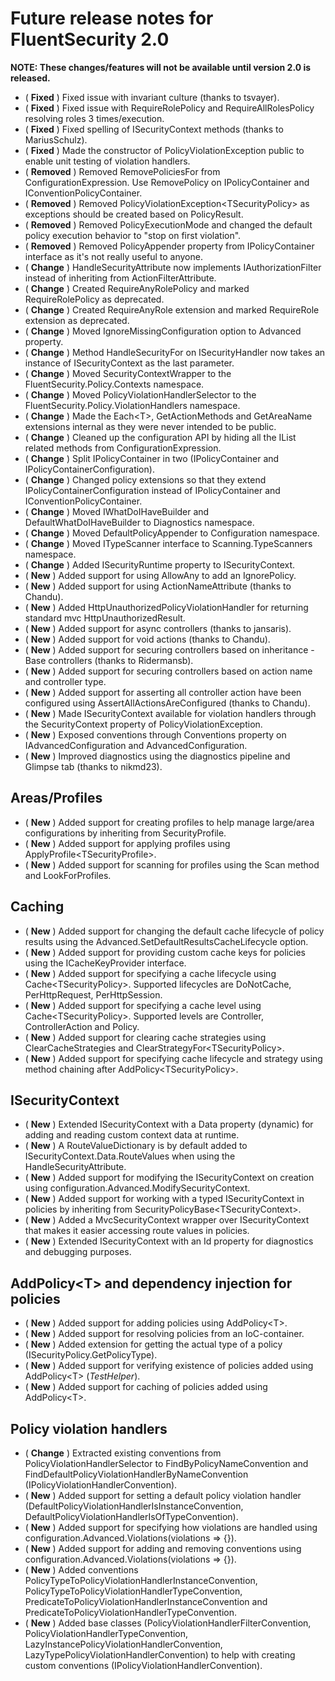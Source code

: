 # Future release notes for FluentSecurity 2.0

**NOTE: These changes/features will not be available until version 2.0 is released.**

- ( **Fixed** ) Fixed issue with invariant culture (thanks to tsvayer).
- ( **Fixed** ) Fixed issue with RequireRolePolicy and RequireAllRolesPolicy resolving roles 3 times/execution.
- ( **Fixed** ) Fixed spelling of ISecurityContext methods (thanks to MariusSchulz).
- ( **Fixed** ) Made the constructor of PolicyViolationException public to enable unit testing of violation handlers.
- ( **Removed** ) Removed RemovePoliciesFor from ConfigurationExpression. Use RemovePolicy on IPolicyContainer and IConventionPolicyContainer.
- ( **Removed** ) Removed PolicyViolationException\<TSecurityPolicy\> as exceptions should be created based on PolicyResult.
- ( **Removed** ) Removed PolicyExecutionMode and changed the default policy execution behavior to "stop on first violation".
- ( **Removed** ) Removed PolicyAppender property from IPolicyContainer interface as it's not really useful to anyone.
- ( **Change** ) HandleSecurityAttribute now implements IAuthorizationFilter instead of inheriting from ActionFilterAttribute.
- ( **Change** ) Created RequireAnyRolePolicy and marked RequireRolePolicy as deprecated.
- ( **Change** ) Created RequireAnyRole extension and marked RequireRole extension as deprecated.
- ( **Change** ) Moved IgnoreMissingConfiguration option to Advanced property.
- ( **Change** ) Method HandleSecurityFor on ISecurityHandler now takes an instance of ISecurityContext as the last parameter.
- ( **Change** ) Moved SecurityContextWrapper to the FluentSecurity.Policy.Contexts namespace.
- ( **Change** ) Moved PolicyViolationHandlerSelector to the FluentSecurity.Policy.ViolationHandlers namespace.
- ( **Change** ) Made the Each\<T\>, GetActionMethods and GetAreaName extensions internal as they were never intended to be public.
- ( **Change** ) Cleaned up the configuration API by hiding all the IList<T> related methods from ConfigurationExpression.
- ( **Change** ) Split IPolicyContainer in two (IPolicyContainer and IPolicyContainerConfiguration).
- ( **Change** ) Changed policy extensions so that they extend IPolicyContainerConfiguration instead of IPolicyContainer and IConventionPolicyContainer.
- ( **Change** ) Moved IWhatDoIHaveBuilder and DefaultWhatDoIHaveBuilder to Diagnostics namespace.
- ( **Change** ) Moved DefaultPolicyAppender to Configuration namespace.
- ( **Change** ) Moved ITypeScanner interface to Scanning.TypeScanners namespace.
- ( **Change** ) Added ISecurityRuntime property to ISecurityContext.
- ( **New** ) Added support for using AllowAny to add an IgnorePolicy.
- ( **New** ) Added support for using ActionNameAttribute (thanks to Chandu).
- ( **New** ) Added HttpUnauthorizedPolicyViolationHandler for returning standard mvc HttpUnauthorizedResult.
- ( **New** ) Added support for async controllers (thanks to jansaris).
- ( **New** ) Added support for void actions (thanks to Chandu).
- ( **New** ) Added support for securing controllers based on inheritance - Base controllers (thanks to Ridermansb).
- ( **New** ) Added support for securing controllers based on action name and controller type.
- ( **New** ) Added support for asserting all controller action have been configured using AssertAllActionsAreConfigured (thanks to Chandu).
- ( **New** ) Made ISecurityContext available for violation handlers through the SecurityContext property of PolicyViolationException.
- ( **New** ) Exposed conventions through Conventions property on IAdvancedConfiguration and AdvancedConfiguration.
- ( **New** ) Improved diagnostics using the diagnostics pipeline and Glimpse tab (thanks to nikmd23).

## Areas/Profiles
- ( **New** ) Added support for creating profiles to help manage large/area configurations by inheriting from SecurityProfile.
- ( **New** ) Added support for applying profiles using ApplyProfile\<TSecurityProfile\>.
- ( **New** ) Added support for scanning for profiles using the Scan method and LookForProfiles.

## Caching
- ( **New** ) Added support for changing the default cache lifecycle of policy results using the Advanced.SetDefaultResultsCacheLifecycle option.
- ( **New** ) Added support for providing custom cache keys for policies using the ICacheKeyProvider interface.
- ( **New** ) Added support for specifying a cache lifecycle using Cache\<TSecurityPolicy\>. Supported lifecycles are DoNotCache, PerHttpRequest, PerHttpSession.
- ( **New** ) Added support for specifying a cache level using Cache\<TSecurityPolicy\>. Supported levels are Controller, ControllerAction and Policy.
- ( **New** ) Added support for clearing cache strategies using ClearCacheStrategies and ClearStrategyFor\<TSecurityPolicy\>.
- ( **New** ) Added support for specifying cache lifecycle and strategy using method chaining after AddPolicy\<TSecurityPolicy\>.

## ISecurityContext
- ( **New** ) Extended ISecurityContext with a Data property (dynamic) for adding and reading custom context data at runtime.
- ( **New** ) A RouteValueDictionary is by default added to ISecurityContext.Data.RouteValues when using the HandleSecurityAttribute.
- ( **New** ) Added support for modifying the ISecurityContext on creation using configuration.Advanced.ModifySecurityContext.
- ( **New** ) Added support for working with a typed ISecurityContext in policies by inheriting from SecurityPolicyBase\<TSecurityContext\>.
- ( **New** ) Added a MvcSecurityContext wrapper over ISecurityContext that makes it easier accessing route values in policies.
- ( **New** ) Extended ISecurityContext with an Id property for diagnostics and debugging purposes.

## AddPolicy\<T\> and dependency injection for policies
- ( **New** ) Added support for adding policies using AddPolicy\<T\>.
- ( **New** ) Added support for resolving policies from an IoC-container.
- ( **New** ) Added extension for getting the actual type of a policy (ISecurityPolicy.GetPolicyType).
- ( **New** ) Added support for verifying existence of policies added using AddPolicy\<T\> (*TestHelper*).
- ( **New** ) Added support for caching of policies added using AddPolicy\<T\>.

## Policy violation handlers
- ( **Change** ) Extracted existing conventions from PolicyViolationHandlerSelector to FindByPolicyNameConvention and FindDefaultPolicyViolationHandlerByNameConvention (IPolicyViolationHandlerConvention).
- ( **New** ) Added support for setting a default policy violation handler (DefaultPolicyViolationHandlerIsInstanceConvention, DefaultPolicyViolationHandlerIsOfTypeConvention).
- ( **New** ) Added support for specifying how violations are handled using configuration.Advanced.Violations(violations => {}).
- ( **New** ) Added support for adding and removing conventions using configuration.Advanced.Violations(violations => {}).
- ( **New** ) Added conventions PolicyTypeToPolicyViolationHandlerInstanceConvention, PolicyTypeToPolicyViolationHandlerTypeConvention, PredicateToPolicyViolationHandlerInstanceConvention and PredicateToPolicyViolationHandlerTypeConvention.
- ( **New** ) Added base classes (PolicyViolationHandlerFilterConvention, PolicyViolationHandlerTypeConvention, LazyInstancePolicyViolationHandlerConvention, LazyTypePolicyViolationHandlerConvention) to help with creating custom conventions (IPolicyViolationHandlerConvention).